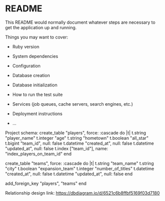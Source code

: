 # README

This README would normally document whatever steps are necessary to get the
application up and running.

Things you may want to cover:

* Ruby version

* System dependencies

* Configuration

* Database creation

* Database initialization

* How to run the test suite

* Services (job queues, cache servers, search engines, etc.)

* Deployment instructions

* ...

Project schema: 
create_table "players", force: :cascade do |t|
    t.string "player_name"
    t.integer "age"
    t.string "hometown"
    t.boolean "all_star"
    t.bigint "team_id", null: false
    t.datetime "created_at", null: false
    t.datetime "updated_at", null: false
    t.index ["team_id"], name: "index_players_on_team_id"
  end

  create_table "teams", force: :cascade do |t|
    t.string "team_name"
    t.string "city"
    t.boolean "expansion_team"
    t.integer "number_of_titles"
    t.datetime "created_at", null: false
    t.datetime "updated_at", null: false
  end

  add_foreign_key "players", "teams"
end

Relationship design link: 
https://dbdiagram.io/d/6521c6b8ffbf5169f03d7180
